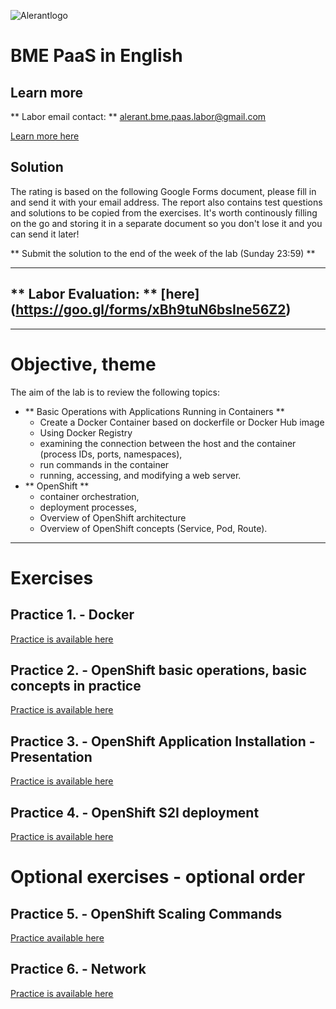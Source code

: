 ![Alerantlogo](https://www.alerant.hu/img/logo.svg)
# BME PaaS in English
## Learn more
** Labor email contact: ** alerant.bme.paas.labor@gmail.com

[Learn more here](docs/Knowledge.md)

## Solution
The rating is based on the following Google Forms document, please fill in and send it with your  email address.
The report also contains test questions and solutions to be copied from the exercises. It's worth continously filling on the go and storing it in a separate document so you don't lose it and you can send it later!

** Submit the solution to the end of the week of the lab (Sunday 23:59) **

---
** Labor Evaluation: ** [here] (https://goo.gl/forms/xBh9tuN6bsIne56Z2)
---

---
# Objective, theme
The aim of the lab is to review the following topics:
- ** Basic Operations with Applications Running in Containers **
  - Create a Docker Container based on dockerfile or Docker Hub image
  - Using Docker Registry
  - examining the connection between the host and the container (process IDs, ports, namespaces),
  - run commands in the container
  - running, accessing, and modifying a web server.
- ** OpenShift **
  - container orchestration,
  - deployment processes,
  - Overview of OpenShift architecture
  - Overview of OpenShift concepts (Service, Pod, Route).
---

# Exercises
## Practice 1. - Docker
[Practice is available here](docs/Practice1.md)
## Practice 2. - OpenShift basic operations, basic concepts in practice
[Practice is available here](docs/Practice2.md)
## Practice 3. - OpenShift Application Installation - Presentation
[Practice is available here](docs/Practice3.md)
## Practice 4. - OpenShift S2I deployment
[Practice is available here](docs/Practice4.md)

# Optional exercises - optional order
## Practice 5. - OpenShift Scaling Commands
[Practice available here](docs/Practice5.md)
## Practice 6. - Network
[Practice is available here](docs/Practice6.md)
